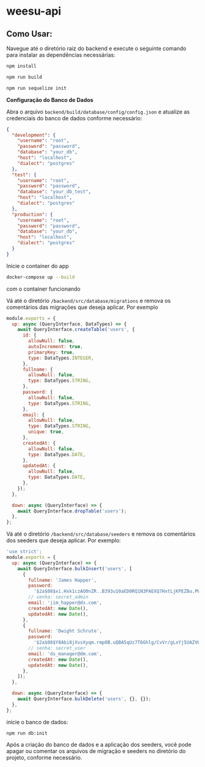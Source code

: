 # weesu-api

## Como Usar:

Navegue até o diretório raiz do backend e execute o seguinte comando para instalar as dependências necessárias:

```BASH
npm install

npm run build

npm run sequelize init
```
**Configuração do Banco de Dados**

Abra o arquivo `backend/build/database/config/config.json` e atualize as credenciais do banco de dados conforme necessário:

```json
{
  "development": {
    "username": "root",
    "password": "password",
    "database": "your_db",
    "host": "localhost",
    "dialect": "postgres"
  },
  "test": {
    "username": "root",
    "password": "password",
    "database": "your_db_test",
    "host": "localhost",
    "dialect": "postgres"
  },
  "production": {
    "username": "root",
    "password": "password",
    "database": "your_db",
    "host": "localhost",
    "dialect": "postgres"
  }
}

```
Inicie o container do app

```bash
docker-compose up --build
```
com o container funcionando

Vá até o diretório `/backend/src/database/migrations` e remova os comentários das migrações que deseja aplicar. Por exemplo

```javascript
module.exports = {
  up: async (QueryInterface, DataTypes) => {
    await QueryInterface.createTable('users', {
      id: {
        allowNull: false,
        autoIncrement: true,
        primaryKey: true,
        type: DataTypes.INTEGER,
      },
      fullname: {
        allowNull: false,
        type: DataTypes.STRING,
      },
      password: {
        allowNull: false,
        type: DataTypes.STRING,
      },
      email: {
        allowNull: false,
        type: DataTypes.STRING,
        unique: true,
      },
      createdAt: {
        allowNull: false,
        type: DataTypes.DATE,
      },
      updatedAt: {
        allowNull: false,
        type: DataTypes.DATE,
      },
    });
  },

  down: async (QueryInterface) => {
    await QueryInterface.dropTable('users');
  },
};
```

Vá até o diretório `/backend/src/database/seeders` e remova os comentários dos seeders que deseja aplicar. Por exemplo:

```javascript
'use strict';
module.exports = {
  up: async (QueryInterface) => {
    await QueryInterface.bulkInsert('users', [
      {
        fullname: 'James Happer',
        password:
          '$2a$08$xi.Hxk1czAO0nZR..B393u10aED0RQ1N3PAEXQ7HxtLjKPEZBu.PW',
        // senha: secret_admin
        email: 'jim_happer@ds.com',
        createdAt: new Date(),
        updatedAt: new Date(),
      },
      {
        fullname: 'Dwight Schrute',
        password:
          '$2a$08$Y8Abi8jXvsXyqm.rmp0B.uQBA5qUz7T6Ghlg/CvVr/gLxYj5UAZVO',
        // senha: secret_user
        email: 'ds_manager@dm.com',
        createdAt: new Date(),
        updatedAt: new Date(),
      },
    ]);
  },

  down: async (QueryInterface) => {
    await QueryInterface.bulkDelete('users', {}, {});
  },
};


```
inicie o banco de dados:

```
npm run db:init
```
Após a criação do banco de dados e a aplicação dos seeders, você pode apagar ou comentar os arquivos de migração e seeders no diretório do projeto, conforme necessário.
